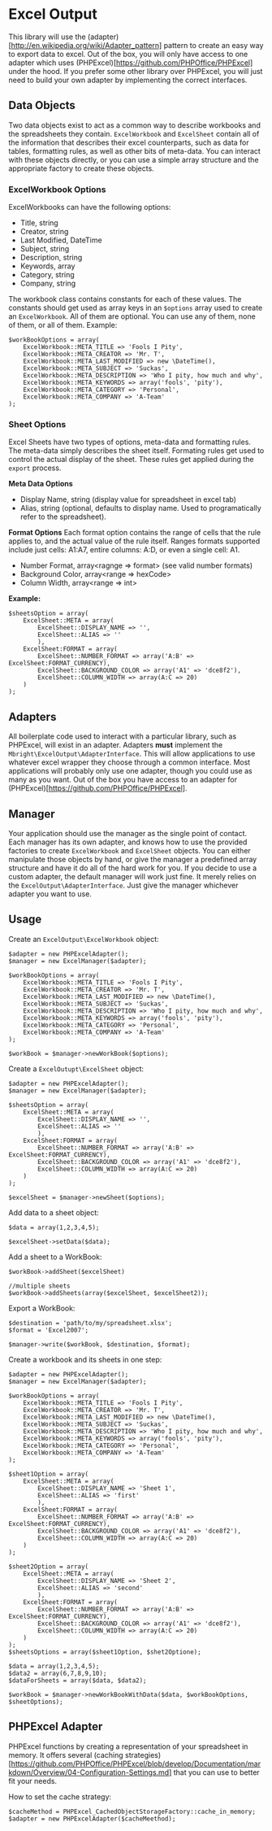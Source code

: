 # Excel Output

This library will use the (adapter)[http://en.wikipedia.org/wiki/Adapter_pattern] pattern to create an easy way to export data to excel. Out of the box, you will only have access to one adapter which uses (PHPExcel)[https://github.com/PHPOffice/PHPExcel] under the hood. If you prefer some other library over PHPExcel, you will just need to build your own adapter by implementing the correct interfaces. 

## Data Objects

Two data objects exist to act as a common way to describe workbooks and the spreadsheets they contain. `ExcelWorkbook` and `ExcelSheet` contain all of the information that describes their excel counterparts, such as data for tables, formatting rules, as well as other bits of meta-data. You can interact with these objects directly, or you can use a simple array structure and the appropriate factory to create these objects.

### ExcelWorkbook Options

ExcelWorkbooks can have the following options:

* Title, string
* Creator, string
* Last Modified, DateTime
* Subject, string
* Description, string
* Keywords, array<string>
* Category, string
* Company, string

The workbook class contains constants for each of these values. The constants should get used as array keys in an `$options` array used to create an `ExcelWorkbook`. All of them are optional. You can use any of them, none of them, or all of them. Example:

```
$workBookOptions = array(
    ExcelWorkbook::META_TITLE => 'Fools I Pity',
    ExcelWorkbook::META_CREATOR => 'Mr. T',
    ExcelWorkbook::META_LAST_MODIFIED => new \DateTime(),
    ExcelWorkbook::META_SUBJECT => 'Suckas',
    ExcelWorkbook::META_DESCRIPTION => 'Who I pity, how much and why',
    ExcelWorkbook::META_KEYWORDS => array('fools', 'pity'),
    ExcelWorkbook::META_CATEGORY => 'Personal',
    ExcelWorkbook::META_COMPANY => 'A-Team'
);  
```

### Sheet Options

Excel Sheets have two types of options, meta-data and formatting rules. The meta-data simply describes the sheet itself. Formating rules get used to control the actual display of the sheet. These rules get applied during the `export` process.

**Meta Data Options**

* Display Name, string (display value for spreadsheet in excel tab)
* Alias, string (optional, defaults to display name. Used to programatically refer to the spreadsheet).

**Format Options**
Each format option contains the range of cells that the rule applies to, and the actual value of the rule itself. Ranges formats supported include just cells: A1:A7, entire columns: A:D, or even a single cell: A1.

* Number Format, array<ragnge => format> (see valid number formats)
* Background Color, array<range => hexCode>
* Column Width, array<range => int>

**Example:**

```
$sheetsOption = array(
    ExcelSheet::META = array(
        ExcelSheet::DISPLAY_NAME => '',
        ExcelSheet::ALIAS => ''
        ),
    ExcelSheet:FORMAT = array(
        ExcelSheet::NUMBER_FORMAT => array('A:B' => ExcelSheet:FORMAT_CURRENCY),
        ExcelSheet::BACKGROUND_COLOR => array('A1' => 'dce8f2'),
        ExcelSheet::COLUMN_WIDTH => array(A:C => 20)
    )
);
```

## Adapters

All boilerplate code used to interact with a particular library, such as PHPExcel, will exist in an adapter. Adapters **must** implement the `Mbright\ExcelOutput\AdapterInterface`. This will allow applications to use whatever excel wrapper they choose through a common interface. Most applications will probably only use one adapter, though you could use as many as you want. Out of the box you have access to an adapter for (PHPExcel)[https://github.com/PHPOffice/PHPExcel].

## Manager

Your application should use the manager as the single point of contact. Each manager has its own adapter, and knows how to use the provided factories to create `ExcelWorkbook` and `ExcelSheet` objects. You can either manipulate those objects by hand, or give the manager a predefined array structure and have it do all of the hard work for you. If you decide to use a custom adapter, the default manager will work just fine. It merely relies on the `ExcelOutput\AdapterInterface`. Just give the manager whichever adapter you want to use.

## Usage

Create an `ExcelOutput\ExcelWorkbook` object:
```
$adapter = new PHPExcelAdapter();
$manager = new ExcelManager($adapter);

$workBookOptions = array(
    ExcelWorkbook::META_TITLE => 'Fools I Pity',
    ExcelWorkbook::META_CREATOR => 'Mr. T',
    ExcelWorkbook::META_LAST_MODIFIED => new \DateTime(),
    ExcelWorkbook::META_SUBJECT => 'Suckas',
    ExcelWorkbook::META_DESCRIPTION => 'Who I pity, how much and why',
    ExcelWorkbook::META_KEYWORDS => array('fools', 'pity'),
    ExcelWorkbook::META_CATEGORY => 'Personal',
    ExcelWorkbook::META_COMPANY => 'A-Team'
); 

$workBook = $manager->newWorkBook($options);
```

Create a `ExcelOutupt\ExcelSheet` object:

```
$adapter = new PHPExcelAdapter();
$manager = new ExcelManager($adapter);

$sheetsOption = array(
    ExcelSheet::META = array(
        ExcelSheet::DISPLAY_NAME => '',
        ExcelSheet::ALIAS => ''
        ),
    ExcelSheet:FORMAT = array(
        ExcelSheet::NUMBER_FORMAT => array('A:B' => ExcelSheet:FORMAT_CURRENCY),
        ExcelSheet::BACKGROUND_COLOR => array('A1' => 'dce8f2'),
        ExcelSheet::COLUMN_WIDTH => array(A:C => 20)
    )
);

$excelSheet = $manager->newSheet($options);
```

Add data to a sheet object:

```
$data = array(1,2,3,4,5);

$excelSheet->setData($data);
```

Add a sheet to a WorkBook:

```
$workBook->addSheet($excelSheet)

//multiple sheets
$workBook->addSheets(array($excelSheet, $excelSheet2));
```

Export a WorkBook:

```
$destination = 'path/to/my/spreadsheet.xlsx';
$format = 'Excel2007';

$manager->write($workBook, $destination, $format);
```

Create a workbook and its sheets in one step:

```
$adapter = new PHPExcelAdapter();
$manager = new ExcelManager($adapter);

$workBookOptions = array(
    ExcelWorkbook::META_TITLE => 'Fools I Pity',
    ExcelWorkbook::META_CREATOR => 'Mr. T',
    ExcelWorkbook::META_LAST_MODIFIED => new \DateTime(),
    ExcelWorkbook::META_SUBJECT => 'Suckas',
    ExcelWorkbook::META_DESCRIPTION => 'Who I pity, how much and why',
    ExcelWorkbook::META_KEYWORDS => array('fools', 'pity'),
    ExcelWorkbook::META_CATEGORY => 'Personal',
    ExcelWorkbook::META_COMPANY => 'A-Team'
); 

$sheet1Option = array(
    ExcelSheet::META = array(
        ExcelSheet::DISPLAY_NAME => 'Sheet 1',
        ExcelSheet::ALIAS => 'first'
        ),
    ExcelSheet:FORMAT = array(
        ExcelSheet::NUMBER_FORMAT => array('A:B' => ExcelSheet:FORMAT_CURRENCY),
        ExcelSheet::BACKGROUND_COLOR => array('A1' => 'dce8f2'),
        ExcelSheet::COLUMN_WIDTH => array(A:C => 20)
    )
);

$sheet2Option = array(
    ExcelSheet::META = array(
        ExcelSheet::DISPLAY_NAME => 'Sheet 2',
        ExcelSheet::ALIAS => 'second'
        ),
    ExcelSheet:FORMAT = array(
        ExcelSheet::NUMBER_FORMAT => array('A:B' => ExcelSheet:FORMAT_CURRENCY),
        ExcelSheet::BACKGROUND_COLOR => array('A1' => 'dce8f2'),
        ExcelSheet::COLUMN_WIDTH => array(A:C => 20)
    )
);
$sheetsOptions = array($sheet1Option, $shet2Optione);

$data = array(1,2,3,4,5);
$data2 = array(6,7,8,9,10);
$dataForSheets = array($data, $data2);

$workBook = $manager->newWorkBookWithData($data, $workBookOptions, $sheetOptions);
```

## PHPExcel Adapter

PHPExcel functions by creating a representation of your spreadsheet in memory. It offers several (caching strategies)[https://github.com/PHPOffice/PHPExcel/blob/develop/Documentation/markdown/Overview/04-Configuration-Settings.md] that you can use to better fit your needs. 

How to set the cache strategy:

```
$cacheMethod = PHPExcel_CachedObjectStorageFactory::cache_in_memory;
$adapter = new PHPExcelAdapter($cacheMeethod);
```


